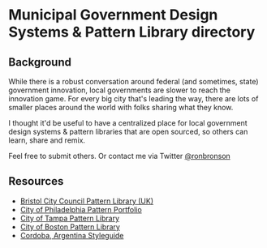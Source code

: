 # Municipal Government Design Systems & Pattern Library directory

## Background
While there is a robust conversation around federal (and sometimes, state) government innovation, local governments are slower to reach the innovation game. For every big city that's leading the way, there are lots of smaller places around the world with folks sharing what they know. 

I thought it'd be useful to have a centralized place for local government design systems & pattern libraries that are open sourced, so others can learn, share and remix. 

Feel free to submit others. Or contact me via Twitter [@ronbronson](http://twitter.com/ronbronson)

## Resources
- [Bristol City Council Pattern Library (UK)](http://style.bristol.gov.uk/)
- [City of Philadelphia Pattern Portfolio](http://cityofphiladelphia.github.io/patterns/)
- [City of Tampa Pattern Library](https://www.tampagov.net/static/pattern-library/)
- [City of Boston Pattern Library](https://github.com/CityOfBoston/patterns)
- [Cordoba, Argentina Styleguide](https://github.com/ModernizacionMuniCBA/guia-estilos-y-web)
